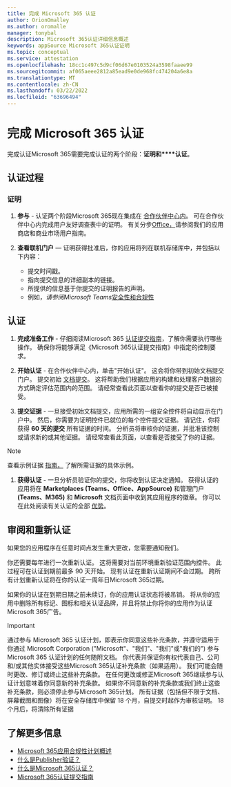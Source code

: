 ```yaml
---
title: 完成 Microsoft 365 认证
author: OrionOmalley
ms.author: oromalle
manager: tonybal
description: Microsoft 365认证详细信息概述
keywords: appSource Microsoft 365认证证明
ms.topic: conceptual
ms.service: attestation
ms.openlocfilehash: 18cc1c497c5d9cf06d67e0103524a3598faaee99
ms.sourcegitcommit: af065aeee2812a85ead9e0de968fc474204a6e8a
ms.translationtype: MT
ms.contentlocale: zh-CN
ms.lasthandoff: 03/22/2022
ms.locfileid: "63696494"
---
```

# <a name="complete-microsoft-365-certification"></a>完成 Microsoft 365 认证

完成认证Microsoft 365需要完成认证的两个阶段：**证明和****认证**。


## <a name="certification-process"></a>认证过程

### <a name="attestation"></a>证明

1. **参与** - 认证两个阶段Microsoft 365现在集成在 [合作伙伴中心内](https://partner.microsoft.com)。 可在合作伙伴中心内完成用户友好调查表中的证明。 有关分步[Office](../docs/userguide.md)[，](/docs/saasuserguide.md)请参阅我们的应用商店和商业市场用户指南。

1. **查看联机门户** — 证明获得批准后，你的应用将列在联机存储库中，并包括以下内容：
   - 提交时间戳。
   - 指向提交信息的详细副本的链接。
   - 所提供的信息基于你提交的证明报告的声明。
   - 例如，*请参阅Microsoft Teams*[安全性和合规性](../teams/teams-apps.md)


## <a name="certification"></a>认证

1. **完成准备工作** - 仔细阅读Microsoft 365 [认证提交指南](../docs/certification-submission-guide.md)，了解你需要执行哪些操作。 确保你将能够满足《Microsoft 365认证提交指南[](../docs/certification-submission-guide.md#app-certification-criteria)》中指定的控制要求。

1. **开始认证** - 在合作伙伴中心内，单击"开始认证"。 这会将你带到初始文档提交门户。 提交初始 [文档提交](../docs/certification-submission-guide.md#initial-document-submission)。 这将帮助我们根据应用的构建和处理客户数据的方式确定评估范围内的范围。 请经常查看此页面以查看你的提交是否已被接受。

1. **提交证据** - 一旦接受初始文档提交，应用所需的一组安全控件将自动显示在门户中。 然后，你需要为证明控件已就位的每个控件提交证据。 请记住，你将获得 **60 天的提交** 所有证据的时间。 分析员将审核你的证据，并批准该控制或请求新的或其他证据。 请经常查看此页面，以查看是否接受了你的证据。

>[!NOTE]
> 查看示例证据 [指南，](../docs/certification-sample-evidence-guide.md) 了解所需证据的具体示例。

1. **获得认证** - 一旦分析员验证你的提交，你将收到认证决定通知。 获得认证的应用将在 **Marketplaces (Teams、Office、AppSource)** 和管理门户 **(Teams、M365)** 和 **Microsoft** 文档页面中收到其应用程序的徽章。 你可以在此处阅读有关认证的全部 [优势](../docs/enterprise-app-certification-guide.md#program-benefits)。


## <a name="review-and-re-certification"></a>审阅和重新认证
如果您的应用程序在任意时间点发生重大更改[](../docs/certification-submission-guide.md#significant-changes)，您需要通知我们。

你还需要每年进行一次重新认证。 这将需要对当前环境重新验证范围内控件。 此过程可在认证到期前最多 90 天开始。 现有认证在重新认证期间不会过期。 跨所有计划重新认证将在你的认证一周年日Microsoft 365过期。

如果你的认证在到期日期之前未续订，你的应用认证状态将被吊销。 将从你的应用中删除所有标记、图标和相关认证品牌，并且将禁止你将你的应用作为认证Microsoft 365广告。


> [!IMPORTANT]
> 通过参与 Microsoft 365 认证计划，即表示你同意这些补充条款，并遵守适用于你通过 Microsoft Corporation ("Microsoft"、"我们"、"我们"或"我们的") 参与 Microsoft 365 认证计划的任何随附文档。 你代表并保证你有权代表自己、公司和/或其他实体接受这些Microsoft 365认证补充条款（如果适用）。 我们可能会随时更改、修订或终止这些补充条款。 在任何更改或修正Microsoft 365继续参与认证计划意味着你同意新的补充条款。 如果你不同意新的补充条款或我们终止这些补充条款，则必须停止参与Microsoft 365计划。
所有证据（包括但不限于文档、屏幕截图和图像）将在安全存储库中保留 18 个月，自提交时起作为审核证明。 18 个月后，将清除所有证据

## <a name="learn-more"></a>了解更多信息

* [Microsoft 365应用合规性计划概述](~/overview.md)  
* [什么是Publisher验证？](https://docs.microsoft.com/azure/active-directory/develop/publisher-verification-overview)
* [什么是Microsoft 365认证？](~/docs/enterprise-app-certification-guide.md)  
* [Microsoft 365认证提交指南](~/docs/certification-submission-guide.md)
